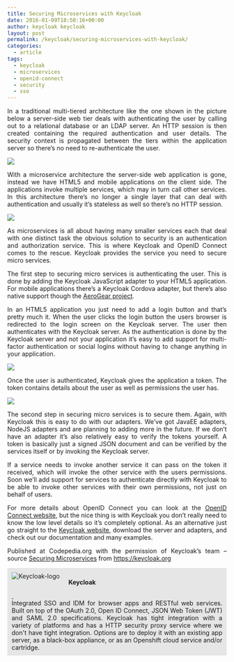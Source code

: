```yaml
---
title: Securing Microservices with Keycloak
date: 2016-01-09T18:50:16+00:00
author: keycloak keycloak
layout: post
permalink: /keycloak/securing-microservices-with-keycloak/
categories:
  - article
tags:
  - keycloak
  - microservices
  - openid-connect
  - security
  - sso
---
```

<p style="text-align: justify;">
  In a traditional multi-tiered architecture like the one shown in the picture below a server-side web tier deals with authenticating the user by calling out to a relational database or an LDAP server. An HTTP session is then created containing the required authentication and user details. The security context is propagated between the tiers within the application server so there&#8217;s no need to re-authenticate the user.
</p>

<p style="text-align: justify;">
  <img src="https://1.bp.blogspot.com/-036NE1K0vZs/VV29q9kDXoI/AAAAAAAAStI/RLBoK8ITwOE/s1600/old-architecture.png" /><!--more-->
</p>

<p style="text-align: justify;">
  <span>With a microservice architecture the server-side web application is gone, instead we have HTML5 and mobile applications on the client side. The applications invoke multiple services, which may in turn call other services. In this architecture there&#8217;s no longer a single layer that can deal with authentication and usually it&#8217;s stateless as well so there&#8217;s no HTTP session.</span>
</p>

<p style="text-align: justify;">
  <img src="https://4.bp.blogspot.com/-HGsYTjn6IFY/VV25MDoWHYI/AAAAAAAASs4/pjazmyksZDo/s1600/microservices-architecture.png" />
</p>

<p style="text-align: justify;">
  As microservices is all about having many smaller services each that deal with one distinct task the obvious solution to security is an authentication and authorization service. This is where Keycloak and OpenID Connect comes to the rescue. Keycloak provides the service you need to secure micro services.
</p>

<p style="text-align: justify;">
  The first step to securing micro services is authenticating the user. This is done by adding the Keycloak JavaScript adapter to your HTML5 application. For mobile applications there&#8217;s a Keycloak Cordova adapter, but there&#8217;s also native support though the <a href="https://www.aerogear.org/">AeroGear project</a>.
</p>

<p style="text-align: justify;">
  In an HTML5 application you just need to add a login button and that&#8217;s pretty much it. When the user clicks the login button the users browser is redirected to the login screen on the Keycloak server. The user then authenticates with the Keycloak server. As the authentication is done by the Keycloak server and not your application it&#8217;s easy to add support for multi-factor authentication or social logins without having to change anything in your application.
</p>

<p style="text-align: justify;">
  <img border="0" src="https://2.bp.blogspot.com/-NjOd_xAs0IQ/VV3EcENU3hI/AAAAAAAAStY/t_XPePYNhHs/s1600/auth.png" />
</p>

<p style="text-align: justify;">
  Once the user is authenticated, Keycloak gives the application a token. The token contains details about the user as well as permissions the user has.
</p>

<p style="text-align: justify;">
  <img border="0" src="https://1.bp.blogspot.com/-_kp0j2ylQoo/VV3EcWeIqJI/AAAAAAAAStc/y8uDGorcMKE/s1600/microservices-architecture-with-kc.png" />
</p>

<p style="text-align: justify;">
  The second step in securing micro services is to secure them. Again, with Keycloak this is easy to do with our adapters. We&#8217;ve got JavaEE adapters, NodeJS adapters and are planning to adding more in the future. If we don&#8217;t have an adapter it&#8217;s also relatively easy to verify the tokens yourself. A token is basically just a signed JSON document and can be verified by the services itself or by invoking the Keycloak server.
</p>

<p style="text-align: justify;">
  If a service needs to invoke another service it can pass on the token it received, which will invoke the other service with the users permissions. Soon we&#8217;ll add support for services to authenticate directly with Keycloak to be able to invoke other services with their own permissions, not just on behalf of users.
</p>

<p style="text-align: justify;">
  For more details about OpenID Connect you can look at the <a href="https://openid.net/connect/">OpenID Connect website</a>, but the nice thing is with Keycloak you don&#8217;t really need to know the low level details so it&#8217;s completely optional. As an alternative just go straight to the <a href="https://www.keycloak.org/">Keycloak website</a>, download the server and adapters, and check out our documentation and many examples.
</p>

<p style="text-align: justify;" class="note_normal">
  Published at Codepedia.org with the permission of Keycloak&#8217;s team – source <a title="Are you getting worked up over code duplication?" href="https://blog.keycloak.org/2015/05/securing-microservices.html" target="_blank">Securing Microservices</a> from <a title="https://johannesbrodwall.com/" href="https://keycloak.org" target="_blank">https://keycloak.org</a>
</p>

<div id="about_author" style="background-color: #e6e6e6; padding: 10px;">
  <img id="author_portrait" style="float: left; margin-right: 20px;" src="https://raw.githubusercontent.com/keycloak/keycloak/master/misc/logo/keycloak_icon_256px.png" alt="Keycloak-logo" />

  <p id="about_author_header">
    <strong>Keycloak</strong>
  </p>

  <div id="social_logos_up">
    <a class="icon-earth" href="https://keycloak.jboss.org/" target="_blank"> </a> <a class="icon-twitter" href="https://twitter.com/keycloak" target="_blank"> </a> <a class="icon-github" href="https://github.com/keycloak" target="_blank"> </a>
  </div>

  <div id="author_details" style="text-align: justify;">
    Integrated SSO and IDM for browser apps and RESTful web services. Built on top of the OAuth 2.0, Open ID Connect, JSON Web Token (JWT) and SAML 2.0 specifications. Keycloak has tight integration with a variety of platforms and has a HTTP security proxy service where we don't have tight integration. Options are to deploy it with an existing app server, as a black-box appliance, or as an Openshift cloud service and/or cartridge.
  </div>

  <div class="clear">
  </div>
</div>
